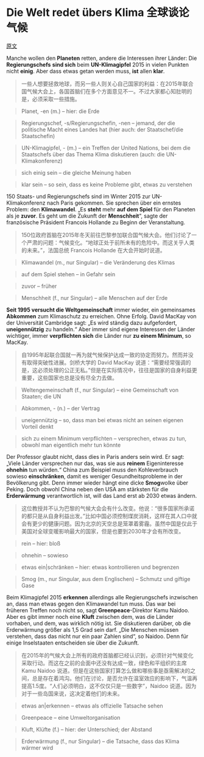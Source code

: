# Die Welt redet übers Klima 全球谈论气候
[原文](http://www.dw.com/de/die-welt-redet-%C3%BCbers-klima/a-18889493)

Manche wollen den **Planeten** retten, andere die Interessen ihrer Länder: Die **Regierungschefs** **sind sich** beim **UN-Klimagipfel** 2015 in vielen Punkten nicht **einig**. Aber dass etwas getan werden muss, **ist** allen **klar**.

> 一些人想要拯救地球，而另一些人则关心自己国家的利益：在2015年联合国气候大会上，各国首脑们在多个方面意见不一。不过大家都心知肚明的是，必须采取一些措施。

> Planet, -en (m.) – hier: die Erde

> Regierungschef, -s/Regierungschefin, -nen – jemand, der die politische Macht eines Landes hat (hier auch: der Staatschef/die Staatschefin)

> UN-Klimagipfel, - (m.) – ein Treffen der United Nations, bei dem die Staatschefs über das Thema Klima diskutieren (auch: die UN-Klimakonferenz)

> sich einig sein – die gleiche Meinung haben

> klar sein – so sein, dass es keine Probleme gibt, etwas zu verstehen

150 Staats- und Regierungschefs sind im Winter 2015 zur UN-Klimakonferenz nach Paris gekommen. Sie sprechen über ein ernstes Problem: den **Klimawandel**. „Es **steht** mehr **auf dem Spiel** für den Planeten als je **zuvor**. Es geht um die Zukunft der **Menschheit**“, sagte der französische Präsident Francois Hollande zu Beginn der Veranstaltung.

> 150位政府首脑在2015年冬天前往巴黎参加联合国气候大会。他们讨论了一个严肃的问题：气候变化。“地球正处于前所未有的危险中。而这关乎人类的未来。”，法国总统 Francois Hollande 在大会开始时说道。

> Klimawandel (m., nur Singular) – die Veränderung des Klimas

> auf dem Spiel stehen – in Gefahr sein

> zuvor – früher

> Menschheit (f., nur Singular) – alle Menschen auf der Erde

**Seit 1995 versucht die Weltgemeinschaft** immer wieder, ein gemeinsames **Abkommen** zum Klimaschutz zu erreichen. Ohne Erfolg. David MacKay von der Universität Cambridge sagt: „Es wird ständig dazu aufgefordert, **uneigennützig** zu handeln.“ Aber immer sind eigene Interessen der Länder wichtiger, immer **verpflichten sich** die Länder nur **zu einem Minimum**, so MacKay.

> 自1995年起联合国就一再为就气候保护达成一致的协定而努力。然而并没有取得突破性进展。剑桥大学的 David MacKay 说道：“需要经常强调的是，这必须处理的公正无私。”但是在实际情况中，往往是国家的自身利益更重要，这些国家也总是没有尽全力去做。 

> Weltengemeinschaft (f., nur Singular) – eine Gemeinschaft von Staaten; die UN

> Abkommen, - (n.) – der Vertrag

> uneigennützig – so, dass man bei etwas nicht an seinen eigenen Vorteil denkt

> sich zu einem Minimum verpflichten – versprechen, etwas zu tun, obwohl man eigentlich mehr tun könnte

Der Professor glaubt nicht, dass dies in Paris anders sein wird. Er sagt: „Viele Länder versprechen nur das, was sie aus **reinem** Eigeninteresse **ohnehin** tun würden.“ China zum Beispiel muss den Kohleverbrauch sowieso **einschränken**, damit es weniger Gesundheitsprobleme in der Bevölkerung gibt. Denn immer wieder hängt eine dicke **Smog**wolke über Peking. Doch obwohl China neben den USA am stärksten für die **Erderwärmung** verantwortlich ist, will das Land erst ab 2030 etwas ändern.

> 这位教授并不认为巴黎的气候大会会有什么改变。他说：“很多国家所承诺的都只是从自身利益出发。”比如中国必须控制煤炭消耗，这样在其人口中就会有更少的健康问题。因为北京的天空总是笼罩着雾霾。虽然中国是仅此于美国对全球变暖影响最大的国家，但是也要到2030年才会有所改变。

> rein – hier: bloß

> ohnehin – sowieso

> etwas ein|schränken – hier: etwas kontrollieren und begrenzen

> Smog (m., nur Singular, aus dem Englischen) – Schmutz und giftige Gase

Beim Klimagipfel 2015 **erkennen** allerdings alle Regierungschefs inzwischen an, dass man etwas gegen den Klimawandel tun muss. Das war bei früheren Treffen noch nicht so, sagt **Greenpeace**-Direktor Kamu Naidoo. Aber es gibt immer noch eine **Kluft** zwischen dem, was die Länder vorhaben, und dem, was wirklich nötig ist. Sie diskutieren darüber, ob die Erderwärmung größer als 1,5 Grad sein darf. „Die Menschen müssen verstehen, dass das nicht nur ein paar Zahlen sind“, so Naidoo. Denn für einige Inselstaaten entscheiden sie über die Zukunft.

> 在2015年的气候大会上所有的政府首脑都已经认识到，必须针对气候变化采取行动。而这在之前的会面中还没有达成一致，绿色和平组织的主席 Kamu Naidoo 说道。但是在这些国家打算怎么做和哪些事是亟需解决的之间，总是存在着鸿沟。他们在讨论，是否允许在温室效应的影响下，气温再提高1.5度。“人们必须明白，这不仅仅只是一些数字”，Naidoo 说道。因为对于一些岛国来说，这决定着他们的未来。

> etwas an|erkennen – etwas als offizielle Tatsache sehen

> Greenpeace – eine Umweltorganisation

> Kluft, Klüfte (f.) – hier: der Unterschied; der Abstand

> Erderwärmung (f., nur Singular) – die Tatsache, dass das Klima wärmer wird